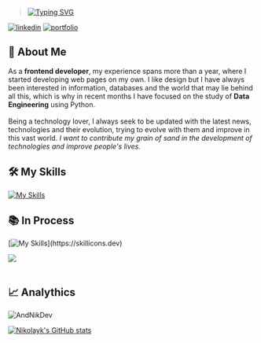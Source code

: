 > [![Typing SVG](https://readme-typing-svg.demolab.com?font=Fira+Code&weight=700&size=22&duration=4000&pause=1000&color=853DD8&vCenter=true&random=false&width=435&lines=Hey+there%2C+I'm+Nikolayk!+%F0%9F%A4%98%F0%9F%8F%BC;Hey+there%2C+I'm+developer!+%F0%9F%96%A5%EF%B8%8F)](https://git.io/typing-svg)

[![linkedin](https://img.shields.io/badge/linkedin-0A66C2?style=for-the-badge&logo=linkedin&logoColor=white)](https://www.linkedin.com/in/nikolaykmunozalvarez/)    [![portfolio](https://img.shields.io/badge/my_portfolio-000?style=for-the-badge&logo=ko-fi&logoColor=purple)](https://andnik.dev)

## 🚀 About Me
As a **frontend developer**, my experience spans more than a year, where I started developing web pages on my own. I like design but I have always been interested in information, databases and the world that may lie behind all this, which is why in recent months I have focused on the study of **Data Engineering** using Python. <br><br>
Being a technology lover, I always seek to be updated with the latest news, technologies and their evolution, trying to evolve with them and improve in this vast world. _I want to contribute my grain of sand in the development of technologies and improve people's lives._

## 🛠️ My Skills
[![My Skills](https://skillicons.dev/icons?i=html,css,js,react,mongo,mysql,git)](https://skillicons.dev)

## 📚 In Process
 [![My Skills](https://skillicons.dev/icons?i=python,docker,go,)](https://skillicons.dev)

<img src="https://user-images.githubusercontent.com/73097560/115834477-dbab4500-a447-11eb-908a-139a6edaec5c.gif"><br><br>

## 📈 Analythics
<img src="https://github-readme-stats-git-masterrstaa-rickstaa.vercel.app/api/top-langs?username=AndNikDev&show_icons=true&theme=midnight-purple&locale=en" alt="AndNikDev"/><br>

[![Nikolayk's GitHub stats](https://github-readme-stats.vercel.app/api?username=AndNikDev&theme=midnight-purple)](https://github.com/AndNikDev)